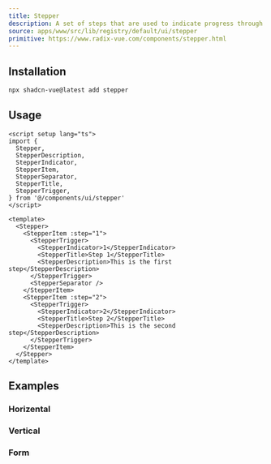 ```yaml
---
title: Stepper
description: A set of steps that are used to indicate progress through a multi-step process.
source: apps/www/src/lib/registry/default/ui/stepper
primitive: https://www.radix-vue.com/components/stepper.html
---
```


<ComponentPreview name="StepperDemo" />

## Installation

```bash
npx shadcn-vue@latest add stepper
```

## Usage

```vue
<script setup lang="ts">
import {
  Stepper,
  StepperDescription,
  StepperIndicator,
  StepperItem,
  StepperSeparator,
  StepperTitle,
  StepperTrigger,
} from '@/components/ui/stepper'
</script>

<template>
  <Stepper>
    <StepperItem :step="1">
      <StepperTrigger>
        <StepperIndicator>1</StepperIndicator>
        <StepperTitle>Step 1</StepperTitle>
        <StepperDescription>This is the first step</StepperDescription>
      </StepperTrigger>
      <StepperSeparator />
    </StepperItem>
    <StepperItem :step="2">
      <StepperTrigger>
        <StepperIndicator>2</StepperIndicator>
        <StepperTitle>Step 2</StepperTitle>
        <StepperDescription>This is the second step</StepperDescription>
      </StepperTrigger>
    </StepperItem>
  </Stepper>
</template>
```

## Examples

### Horizental

<ComponentPreview name="StepperHorizental" />

### Vertical

<ComponentPreview name="StepperVertical" />

### Form

<ComponentPreview name="StepperForm" />
